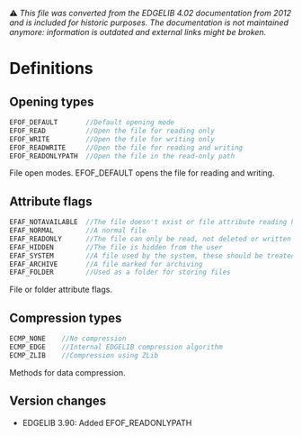 :warning: _This file was converted from the EDGELIB 4.02 documentation from 2012 and is included for historic purposes. The documentation is not maintained anymore: information is outdated and external links might be broken._

# Definitions

## Opening types
```c++
EFOF_DEFAULT       //Default opening mode 
EFOF_READ          //Open the file for reading only 
EFOF_WRITE         //Open the file for writing only 
EFOF_READWRITE     //Open the file for reading and writing 
EFOF_READONLYPATH  //Open the file in the read-only path  
```

File open modes. EFOF_DEFAULT opens the file for reading and writing.

## Attribute flags
```c++
EFAF_NOTAVAILABLE  //The file doesn't exist or file attribute reading has failed 
EFAF_NORMAL        //A normal file 
EFAF_READONLY      //The file can only be read, not deleted or written to 
EFAF_HIDDEN        //The file is hidden from the user 
EFAF_SYSTEM        //A file used by the system, these should be treated with care 
EFAF_ARCHIVE       //A file marked for archiving 
EFAF_FOLDER        //Used as a folder for storing files  
```

File or folder attribute flags.

## Compression types
```c++
ECMP_NONE    //No compression 
ECMP_EDGE    //Internal EDGELIB compression algorithm 
ECMP_ZLIB    //Compression using ZLib  
```

Methods for data compression.

## Version changes
- EDGELIB 3.90: Added EFOF_READONLYPATH


